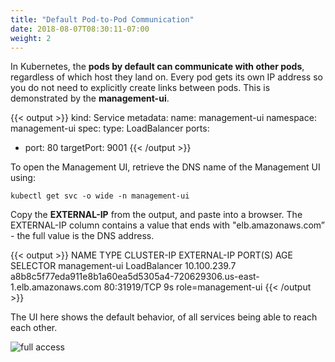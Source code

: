 ```yaml
---
title: "Default Pod-to-Pod Communication"
date: 2018-08-07T08:30:11-07:00
weight: 2
---
```

In Kubernetes, the **pods by default can communicate with other pods**, regardless of which host they land on. Every pod gets its own IP address so you do not need to explicitly create links between pods. This is demonstrated by the **management-ui**.

{{< output >}}
kind: Service
metadata:
  name: management-ui
  namespace: management-ui
spec:
  type: LoadBalancer
  ports:
  - port: 80
    targetPort: 9001
{{< /output >}}

To open the Management UI, retrieve the DNS name of the Management UI using:

```
kubectl get svc -o wide -n management-ui
```

Copy the **EXTERNAL-IP** from the output, and paste into a browser.
The EXTERNAL-IP column contains a value that ends with "elb.amazonaws.com” - the full value is the DNS address.

{{< output >}}
NAME            TYPE           CLUSTER-IP     EXTERNAL-IP                                                              PORT(S)        AGE       SELECTOR
management-ui   LoadBalancer   10.100.239.7   a8b8c5f77eda911e8b1a60ea5d5305a4-720629306.us-east-1.elb.amazonaws.com   80:31919/TCP   9s        role=management-ui
{{< /output >}}

The UI here shows the default behavior, of all services being able to reach each other.

![full access](/images/calico-full-access.png)
